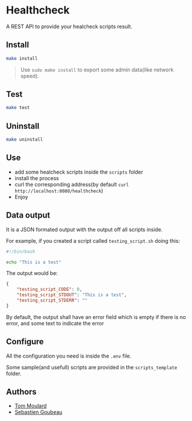 # Healthcheck

A REST API to provide your healcheck scripts result.

## Install

```bash
make install
```

> Use `sudo make install` to export some admin data(like network speed).

## Test

```bash
make test
```

## Uninstall

```bash
make uninstall
```

## Use
 - add some healcheck scripts inside the `scripts` folder
 - install the process
 - curl the corresponding address(by default `curl http://localhost:8080/healthcheck`)
 - Enjoy

## Data output
It is a JSON formated output with the output off all scripts inside.

For example, if you created a script called `testing_script.sh` doing this:
```bash
#!/bin/bash

echo "This is a test"
```

The output would be:
```JSON
{
    "testing_script_CODE": 0,
    "testing_script_STDOUT": "This is a test",
    "testing_script_STDERR": ""
}
```

By default, the output shall have an error field which is empty if there is no error, and some text to indicate the error

## Configure
All the configuration you need is inside the `.env` file.

Some sample(and usefull) scripts are provided in the `scripts_template` folder.

## Authors

 - [Tom Moulard](mailto:tom@moulard.org)
 - [Sebastien Goubeau](mailto:sebastien.goubeau@epita.fr)

